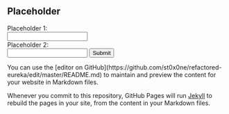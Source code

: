 ## Placeholder
<form>
  Placeholder 1:<br>
  <input type="text" name="firstname"><br>
  Placeholder 2:<br>
  <input type="text" name="lastname">
  <button onclick="calculate()">Submit</button>
</form>
<script>
(function calculate1() {
console.log("test");
})();</script>
You can use the [editor on GitHub](https://github.com/st0x0ne/refactored-eureka/edit/master/README.md) to maintain and preview the content for your website in Markdown files.

Whenever you commit to this repository, GitHub Pages will run [Jekyll](https://jekyllrb.com/) to rebuild the pages in your site, from the content in your Markdown files.


